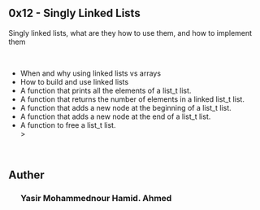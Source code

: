 <html>
	<head>
		<h2>0x12 - Singly Linked Lists </h2>
	</head>
	<body>
		<p>Singly linked lists, what are they how to use them, and how to implement them	</p>
		</br>
		<ul>
			<li>When and why using linked lists vs arrays</li>
			<li>How to build and use linked lists</li>
			<li>A function that prints all the elements of a list_t list.</li>
			<li>A function that returns the number of elements in a linked list_t list.</li>
			<li>A function that adds a new node at the beginning of a list_t list.</li>
			<li>A function that adds a new node at the end of a list_t list.</li>
			<li>A function to free a list_t list.</li>>
		</ul>
		</br>
		<h2>Auther</h2>
		<ol>
			<h3>Yasir Mohammednour Hamid. Ahmed</h3>
		</ol>
	</body>
</html>
